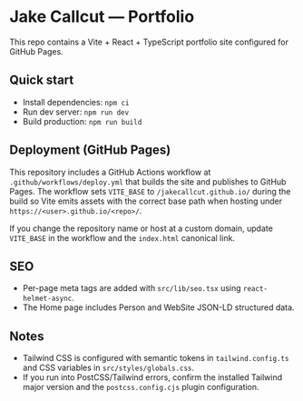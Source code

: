 # Jake Callcut — Portfolio

This repo contains a Vite + React + TypeScript portfolio site configured for GitHub Pages.

## Quick start

- Install dependencies: `npm ci`
- Run dev server: `npm run dev`
- Build production: `npm run build`

## Deployment (GitHub Pages)

This repository includes a GitHub Actions workflow at `.github/workflows/deploy.yml` that builds the site and publishes to GitHub Pages. The workflow sets `VITE_BASE` to `/jakecallcut.github.io/` during the build so Vite emits assets with the correct base path when hosting under `https://<user>.github.io/<repo>/`.

If you change the repository name or host at a custom domain, update `VITE_BASE` in the workflow and the `index.html` canonical link.

## SEO

- Per-page meta tags are added with `src/lib/seo.tsx` using `react-helmet-async`.
- The Home page includes Person and WebSite JSON-LD structured data.

## Notes

- Tailwind CSS is configured with semantic tokens in `tailwind.config.ts` and CSS variables in `src/styles/globals.css`.
- If you run into PostCSS/Tailwind errors, confirm the installed Tailwind major version and the `postcss.config.cjs` plugin configuration.

